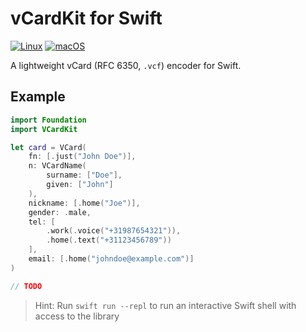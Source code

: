 # vCardKit for Swift

[![Linux](https://github.com/swift-calendar/vcardkit/workflows/Linux/badge.svg)](https://github.com/swift-calendar/vcardkit/actions)
[![macOS](https://github.com/swift-calendar/vcardkit/workflows/macOS/badge.svg)](https://github.com/swift-calendar/vcardkit/actions)

A lightweight vCard (RFC 6350, `.vcf`) encoder for Swift.

## Example

```swift
import Foundation
import VCardKit

let card = VCard(
    fn: [.just("John Doe")],
    n: VCardName(
        surname: ["Doe"],
        given: ["John"]
    ),
    nickname: [.home("Joe")],
    gender: .male,
    tel: [
        .work(.voice("+31987654321")),
        .home(.text("+31123456789"))
    ],
    email: [.home("johndoe@example.com")]
)

// TODO
```

> Hint: Run `swift run --repl` to run an interactive Swift shell with access to the library
